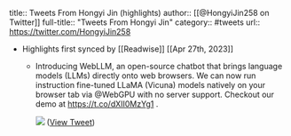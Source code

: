 title:: Tweets From Hongyi Jin (highlights)
author:: [[@HongyiJin258 on Twitter]]
full-title:: "Tweets From Hongyi Jin"
category:: #tweets
url:: https://twitter.com/HongyiJin258

- Highlights first synced by [[Readwise]] [[Apr 27th, 2023]]
	- Introducing WebLLM, an open-source chatbot that brings language models (LLMs) directly onto web browsers. We can now run instruction fine-tuned LLaMA (Vicuna) models natively on your browser tab via @WebGPU with no server support. Checkout our demo at https://t.co/dXII0MzYg1 . 
	  
	  ![](https://pbs.twimg.com/media/FtuKbcsaMAE78xd.jpg) ([View Tweet](https://twitter.com/HongyiJin258/status/1647062309960028160))